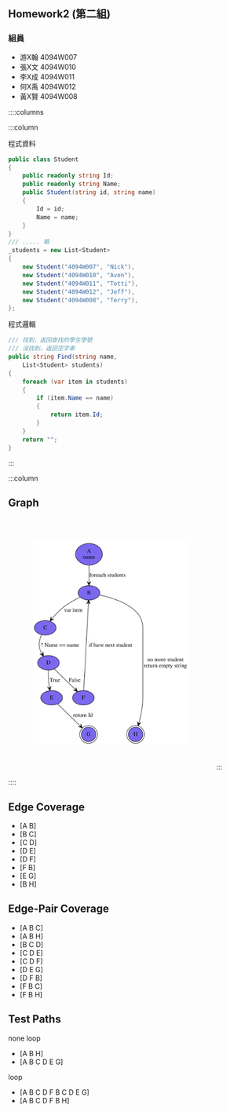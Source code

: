 <!--<link href="https://fonts.googleapis.com/css2?family=Source+Code+Pro&display=swap" rel="stylesheet">-->
<link href="https://fonts.googleapis.com/css2?family=Fira+Code&display=swap" rel="stylesheet">
<link href="../static/main.css" rel="stylesheet" />

## Homework2 (第二組)

### 組員

* 游X翰 4094W007
* 張X文 4094W010
* 李X成 4094W011
* 何X禹 4094W012
* 黃X賢 4094W008

::::columns

:::column

程式資料
``` {.cs .numberLines}
public class Student
{
    public readonly string Id;
    public readonly string Name;
    public Student(string id, string name)
    {
        Id = id;
        Name = name;
    }
}
/// ..... 略
_students = new List<Student>
{
    new Student("4094W007", "Nick"),
    new Student("4094W010", "Aven"),
    new Student("4094W011", "Totti"),
    new Student("4094W012", "Jeff"),
    new Student("4094W008", "Terry"),
};
```
程式邏輯
```{.cs .numberLines startFrom="1"}
/// 找到，返回查找的學生學號
/// 沒找到，返回空字串
public string Find(string name, 
    List<Student> students)
{
    foreach (var item in students)
    {
        if (item.Name == name)
        {
            return item.Id;
        }
    }
    return "";
}
```
:::

:::column
## Graph

<!--![alt Graph](./graph.svg) { width: 200px; }-->
<img style="width: 320px;padding: 50px;" alt="" src="./graph.svg" />
:::

::::

## Edge Coverage 

* [A B]
* [B C]
* [C D]
* [D E]
* [D F]
* [F B]
* [E G]
* [B H]

<p class="pagebreak" />

## Edge-Pair Coverage 

* [A B C]
* [A B H]
* [B C D]
* [C D E]
* [C D F]
* [D E G]
* [D F B]
* [F B C]
* [F B H]
  
## Test Paths

none loop

* [A B H]
* [A B C D E G]

loop

* [A B C D F B C D E G]
* [A B C D F B H]
